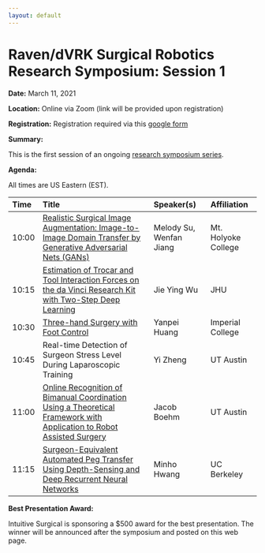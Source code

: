 ```yaml
---
layout: default
---
```


# Raven/dVRK Surgical Robotics Research Symposium: Session 1

**Date:**  March 11, 2021

**Location:** Online via Zoom (link will be provided upon registration)

**Registration:** Registration required via this [google form](https://docs.google.com/forms/d/e/1FAIpQLSenvKbAyixMzZewi7WOuCRFa_iODPqa5Dzs_XbN2Xm_gtXx4w/viewform?usp=sf_link)

**Summary:**

This is the first session of an ongoing [research symposium series](../crtk-2021-research-symposium.md).

**Agenda:**

All times are US Eastern (EST).

| Time  | Title        | Speaker(s)  | Affiliation|
|:------|:-------------|:------------|:--------------|
| 10:00 | [Realistic Surgical Image Augmentation: Image-to-Image Domain Transfer by Generative Adversarial Nets (GANs)](./image-augmentation.md) | Melody Su, Wenfan Jiang | Mt. Holyoke College |
| 10:15 | [Estimation of Trocar and Tool Interaction Forces on the da Vinci Research Kit with Two-Step Deep Learning](./force-estimation.md) | Jie Ying Wu | JHU |
| 10:30 | [Three-hand Surgery with Foot Control](./three-hand-surgery.md) | Yanpei Huang | Imperial College |
| 10:45 | Real-time Detection of Surgeon Stress Level During Laparoscopic Training | Yi Zheng | UT Austin |
| 11:00 | [Online Recognition of Bimanual Coordination Using a Theoretical Framework with Application to Robot Assisted Surgery](./bimanual-coordination.md) | Jacob Boehm | UT Austin |
| 11:15 | [Surgeon-Equivalent Automated Peg Transfer Using Depth-Sensing and Deep Recurrent Neural Networks](./automated-peg-transfer.md) | Minho Hwang | UC Berkeley |

**Best Presentation Award:**

Intuitive Surgical is sponsoring a $500 award for the best presentation. The winner will be announced after the symposium and posted on this web page.
